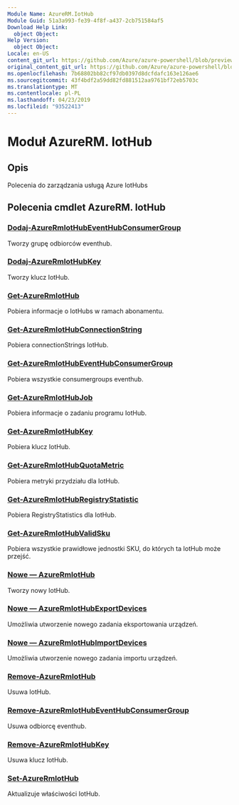 ```yaml
---
Module Name: AzureRM.IotHub
Module Guid: 51a3a993-fe39-4f8f-a437-2cb751584af5
Download Help Link:
  object Object: 
Help Version:
  object Object: 
Locale: en-US
content_git_url: https://github.com/Azure/azure-powershell/blob/preview/src/ResourceManager/IotHub/Commands.IotHub/help/AzureRM.IotHub.md
original_content_git_url: https://github.com/Azure/azure-powershell/blob/preview/src/ResourceManager/IotHub/Commands.IotHub/help/AzureRM.IotHub.md
ms.openlocfilehash: 7b68802bb82cf97db0397d8dcfdafc163e126ae6
ms.sourcegitcommit: 43f4bdf2a59dd82fd881512aa9761bf72eb5703c
ms.translationtype: MT
ms.contentlocale: pl-PL
ms.lasthandoff: 04/23/2019
ms.locfileid: "93522413"
---
```

# Moduł AzureRM. IotHub
## Opis
Polecenia do zarządzania usługą Azure IotHubs

## Polecenia cmdlet AzureRM. IotHub
### [Dodaj-AzureRmIotHubEventHubConsumerGroup](Add-AzureRmIotHubEventHubConsumerGroup.md)
Tworzy grupę odbiorców eventhub.

### [Dodaj-AzureRmIotHubKey](Add-AzureRmIotHubKey.md)
Tworzy klucz IotHub.

### [Get-AzureRmIotHub](Get-AzureRmIotHub.md)
Pobiera informacje o IotHubs w ramach abonamentu.

### [Get-AzureRmIotHubConnectionString](Get-AzureRmIotHubConnectionString.md)
Pobiera connectionStrings IotHub.

### [Get-AzureRmIotHubEventHubConsumerGroup](Get-AzureRmIotHubEventHubConsumerGroup.md)
Pobiera wszystkie consumergroups eventhub.

### [Get-AzureRmIotHubJob](Get-AzureRmIotHubJob.md)
Pobiera informacje o zadaniu programu IotHub.

### [Get-AzureRmIotHubKey](Get-AzureRmIotHubKey.md)
Pobiera klucz IotHub.

### [Get-AzureRmIotHubQuotaMetric](Get-AzureRmIotHubQuotaMetric.md)
Pobiera metryki przydziału dla IotHub.

### [Get-AzureRmIotHubRegistryStatistic](Get-AzureRmIotHubRegistryStatistic.md)
Pobiera RegistryStatistics dla IotHub.

### [Get-AzureRmIotHubValidSku](Get-AzureRmIotHubValidSku.md)
Pobiera wszystkie prawidłowe jednostki SKU, do których ta IotHub może przejść.

### [Nowe — AzureRmIotHub](New-AzureRmIotHub.md)
Tworzy nowy IotHub.

### [Nowe — AzureRmIotHubExportDevices](New-AzureRmIotHubExportDevices.md)
Umożliwia utworzenie nowego zadania eksportowania urządzeń.

### [Nowe — AzureRmIotHubImportDevices](New-AzureRmIotHubImportDevices.md)
Umożliwia utworzenie nowego zadania importu urządzeń.

### [Remove-AzureRmIotHub](Remove-AzureRmIotHub.md)
Usuwa IotHub.

### [Remove-AzureRmIotHubEventHubConsumerGroup](Remove-AzureRmIotHubEventHubConsumerGroup.md)
Usuwa odbiorcę eventhub.

### [Remove-AzureRmIotHubKey](Remove-AzureRmIotHubKey.md)
Usuwa klucz IotHub.

### [Set-AzureRmIotHub](Set-AzureRmIotHub.md)
Aktualizuje właściwości IotHub.

